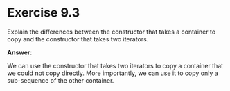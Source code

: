 # Exercise 9.3

Explain the differences between the constructor that takes a container to copy and the constructor that takes two iterators.

**Answer**:

We can use the constructor that takes two iterators to copy a container that we could not copy directly. More importantly, we can use it to copy only a sub-sequence of the other container.